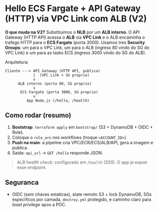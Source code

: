 # Hello ECS Fargate + API Gateway (HTTP) via VPC Link com **ALB** (V2)

**O que muda na V2?** Substituimos o **NLB** por um **ALB interno**. O API Gateway (HTTP API) acessa o **ALB** via **VPC Link** e o ALB encaminha o trafego HTTP para o **ECS Fargate** (porta 3000). Usamos tres **Security Groups**: um para o VPC Link, um para o ALB (ingress 80 vindo do SG do VPC Link) e um para as tasks ECS (ingress 3000 vindo do SG do ALB).

Arquitetura:
```
Cliente ---> API Gateway (HTTP API, publico)
             |  (VPC Link + SG proprio)
             v
      ALB interno (porta 80, SG proprio)
             v
       ECS Fargate (porta 3000, SG proprio)
             v
          App Node.js (/hello, /health)
```

## Como rodar (resumo)
1. **Bootstrap**: `terraform apply` em `bootstrap/` (S3 + DynamoDB + OIDC + Role).  
2. Coloque o `role_arn` nos workflows (troque `<ACCOUNT_ID>`).  
3. **Push na main**: a pipeline cria VPC/ECR/ECS/ALB/API, gera a imagem e publica.  
4. Saida: `api_url` -> `GET /hello` responde JSON.

> ALB *health check*: configurado em `/health` (200). O app ja expoe esse endpoint.

## Seguranca
- OIDC (sem chaves estaticas), state remoto S3 + lock DynamoDB, SGs especificos por camada, `destroy.yml` protegido, e caminho claro para *least privilege* apos a POC.
